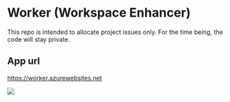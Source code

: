 # Worker (Workspace Enhancer)
This repo is intended to allocate project issues only. For the time being, the code will stay private.

## App url
https://worker.azurewebsites.net

![](http://ozonearg.azurewebsites.net/assets/images/portfolio/5.png)
